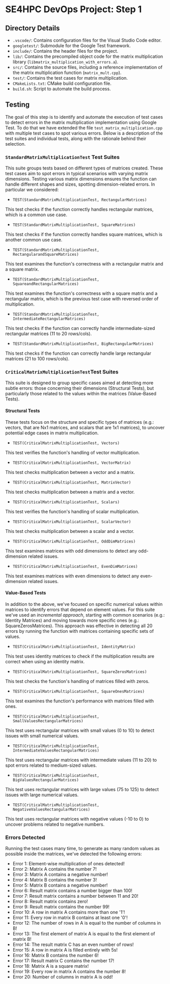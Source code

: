 # SE4HPC DevOps Project: Step 1

## Directory Details

- `.vscode/`: Contains configuration files for the Visual Studio Code editor.
- `googletest/`: Submodule for the Google Test framework.
- `include/`: Contains the header files for the project.
- `lib/`: Contains the precompiled object code for the matrix multiplication library (`libmatrix_multiplication_with_errors.a`).
- `src/`: Contains the source files, including a reference implementation of the matrix multiplication function (`matrix_mult.cpp`).
- `test/`: Contains the test cases for matrix multiplication.
- `CMakeLists.txt`: CMake build configuration file.
- `build.sh`: Script to automate the build process.

## Testing

The goal of this step is to identify and automate the execution of test cases to detect errors in the matrix multiplication implementation using Google Test.
To do that we have extended the file `test_matrix_multiplication.cpp` with multiple test cases to spot various errors. 
Below is a description of the test suites and individual tests, along with the rationale behind their selection.

### `StandardMatrixMultiplicationTest` Test Suites

This suite groups tests based on different types of matrices created. 
These test cases aim to spot errors in typical scenarios with varying matrix dimensions.
Testing various matrix dimensions ensures the function can handle different shapes and sizes, spotting dimension-related errors.
In particular we considered:

- `TEST(StandardMatrixMultiplicationTest, RectangularMatrices)`

This test checks if the function correctly handles rectangular matrices, which is a common use case.
- `TEST(StandardMatrixMultiplicationTest, SquareMatrices)`

This test checks if the function correctly handles square matrices, which is another common use case.
- `TEST(StandardMatrixMultiplicationTest, RectangularandSquareMatrices)`

This test examines the function's correctness with a rectangular matrix and a square matrix.
- `TEST(StandardMatrixMultiplicationTest, SquareandRectangularMatrices)`

This test examines the function's correctness with a square matrix and a rectangular matrix, which is the previous test case with reversed order of multiplication.
- `TEST(StandardMatrixMultiplicationTest, IntermediateRectangularMatrices)`

This test checks if the function can correctly handle intermediate-sized rectangular matrices (11 to 20 rows/cols).
- `TEST(StandardMatrixMultiplicationTest, BigRectangularMatrices)`

This test checks if the function can correctly handle large rectangular matrices (21 to 100 rows/cols).

### `CriticalMatrixMultiplicationTest`Test Suites

This suite is designed to group specific cases aimed at detecting more subtle errors: those concerning their dimensions (Structural Tests), but particularly those related to the values within the matrices (Value-Based Tests). 

#### Structural Tests
These tests focus on the structure and specific types of matrices (e.g.: vectors, that are Nx1 matrices, and scalars that are 1x1 matrices), to uncover potential edge cases in matrix multiplication.

- `TEST(CriticalMatrixMultiplicationTest, Vectors)`

This test verifies the function's handling of vector multiplication.
- `TEST(CriticalMatrixMultiplicationTest, VectorMatrix)`

This test checks multiplication between a vector and a matrix.
- `TEST(CriticalMatrixMultiplicationTest, MatrixVector)`

This test checks multiplication between a matrix and a vector.
- `TEST(CriticalMatrixMultiplicationTest, Scalars)`

This test verifies the function's handling of scalar multiplication.
- `TEST(CriticalMatrixMultiplicationTest, ScalarVector)`

This test checks multiplication between a scalar and a vector.
- `TEST(CriticalMatrixMultiplicationTest, OddDimMatrices)`

This test examines matrices with odd dimensions to detect any odd-dimension related issues.
- `TEST(CriticalMatrixMultiplicationTest, EvenDimMatrices)`

This test examines matrices with even dimensions to detect any even-dimension related issues.

#### Value-Based Tests
In addition to the above, we've focused on specific numerical values within matrices to identify errors that depend on element values. 
For this suite we've used an *incremental approach*, starting with common scenarios (e.g.: Identity Matrices) and moving towards more specific ones (e.g.: SquareZerosMatrices). This approach was effective in detecting all 20 errors by running the function with matrices containing specific sets of values.

- `TEST(CriticalMatrixMultiplicationTest, IdentityMatrix)`

This test uses identity matrices to check if the multiplication results are correct when using an identity matrix.
- `TEST(CriticalMatrixMultiplicationTest, SquareZerosMatrices)`

This test checks the function's handling of matrices filled with zeros.
- `TEST(CriticalMatrixMultiplicationTest, SquareOnesMatrices)`

This test examines the function's performance with matrices filled with ones.
- `TEST(CriticalMatrixMultiplicationTest, SmallValuesRectangularMatrices)`

This test uses rectangular matrices with small values (0 to 10) to detect issues with small numerical values.
- `TEST(CriticalMatrixMultiplicationTest, IntermediateValuesRectangularMatrices)`

This test uses rectangular matrices with intermediate values (11 to 20) to spot errors related to medium-sized values.
- `TEST(CriticalMatrixMultiplicationTest, BigValuesRectangularMatrices)`

This test uses rectangular matrices with large values (75 to 125) to detect issues with large numerical values.
- `TEST(CriticalMatrixMultiplicationTest, NegativeValuesRectangularMatrices)`

This test uses rectangular matrices with negative values (-10 to 0) to uncover problems related to negative numbers.

### Errors Detected
Running the test cases many time, to generate as many random values as possible inside the matrices, we've detected the following errors:

- Error 1: Element-wise multiplication of ones detected!
- Error 2: Matrix A contains the number 7!
- Error 3: Matrix A contains a negative number!
- Error 4: Matrix B contains the number 3!
- Error 5: Matrix B contains a negative number!
- Error 6: Result matrix contains a number bigger than 100!
- Error 7: Result matrix contains a number between 11 and 20!
- Error 8: Result matrix contains zero!
- Error 9: Result matrix contains the number 99!
- Error 10: A row in matrix A contains more than one '1'!
- Error 11: Every row in matrix B contains at least one '0'!
- Error 12: The number of rows in A is equal to the number of columns in B!
- Error 13: The first element of matrix A is equal to the first element of matrix B!
- Error 14: The result matrix C has an even number of rows!
- Error 15: A row in matrix A is filled entirely with 5s!
- Error 16: Matrix B contains the number 6!
- Error 17: Result matrix C contains the number 17!
- Error 18: Matrix A is a square matrix!
- Error 19: Every row in matrix A contains the number 8!
- Error 20: Number of columns in matrix A is odd!
